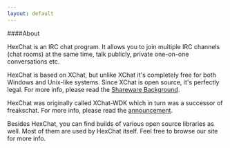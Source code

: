 ```yaml
---
layout: default
---
```


####About

HexChat is an IRC chat program. It allows you to join multiple IRC channels (chat rooms) at the same time, talk publicly, private one-on-one conversations etc.

HexChat is based on XChat, but unlike XChat it's completely free for both Windows and Unix-like systems. Since XChat is open source, it's perfectly legal. For more info, please read the [Shareware Background](shareware.html).

HexChat was originally called XChat-WDK which in turn was a successor of freakschat. For more info, please read the [announcement](news/announcement.html).

Besides HexChat, you can find builds of various open source libraries as well. Most of them are used by HexChat itself. Feel free to browse our site for more info. 
